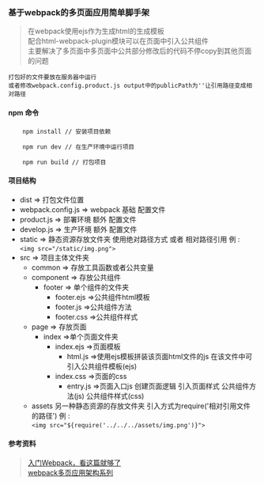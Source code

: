### 基于webpack的多页面应用简单脚手架
>在webpack使用ejs作为生成html的生成模板  
配合html-webpack-plugin模块可以在页面中引入公共组件  
主要解决了多页面中多页面中公共部分修改后的代码不停copy到其他页面的问题

    打包好的文件要放在服务器中运行  
    或者修改webpack.config.product.js output中的publicPath为''让引用路径变成相对路径
#### npm 命令

```
    npm install // 安装项目依赖

    npm run dev // 在生产环境中运行项目

    npm run build // 打包项目
```

#### 项目结构  
- dist => 打包文件位置  
- webpack.config.js => webpack 基础 配置文件
- product.js => 部署环境 额外 配置文件
- develop.js => 生产环境 额外 配置文件
- static => 静态资源存放文件夹 使用绝对路径方式 或者 相对路径引用  例 :  
        ```
            <img src="/static/img.png">
        ```
- src => 项目主体文件夹
    - common => 存放工具函数或者公共变量
    - component => 存放公共组件
        - footer => 单个组件的文件夹
            - footer.ejs =>公共组件html模板
            - footer.js =>公共组件方法
            - footer.css =>公共组件样式
    - page => 存放页面
        - index =>单个页面文件夹
            - index.ejs =>页面模板  
                - html.js =>使用ejs模板拼装该页面html文件的js 在该文件中可引入公共组件模板(ejs)
            - index.css =>页面的css  
                - entry.js =>页面入口js 创建页面逻辑 引入页面样式 公共组件方法(js) 公共组件样式(css)
    - assets 另一种静态资源的存放文件夹 引入方式为require('相对引用文件的路径') 例 :  
            ```
                <img src="${require('../../../assets/img.png')}">
            ```

#### 参考资料
>[入门Webpack，看这篇就够了](http://www.jianshu.com/p/42e11515c10f)   
[ webpack多页应用架构系列](https://segmentfault.com/a/1190000007104372)


